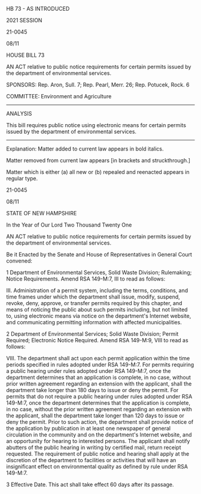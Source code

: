  HB 73 - AS INTRODUCED

 

 

2021 SESSION

 21-0045

 08/11

 

HOUSE BILL 73

 

AN ACT relative to public notice requirements for certain permits issued by the department of environmental services.

 

SPONSORS: Rep. Aron, Sull. 7; Rep. Pearl, Merr. 26; Rep. Potucek, Rock. 6

 

COMMITTEE: Environment and Agriculture

 

-----------------------------------------------------------------

 

ANALYSIS

 

 This bill requires public notice using electronic means for certain permits issued by the department of environmental services.

 

- - - - - - - - - - - - - - - - - - - - - - - - - - - - - - - - - - - - - - - - - - - - - - - - - - - - - - - - - - - - - - - - - - - - - - - - - - - 

 

Explanation: Matter added to current law appears in bold italics.

 Matter removed from current law appears [in brackets and struckthrough.]

 Matter which is either (a) all new or (b) repealed and reenacted appears in regular type.

 21-0045

 08/11

 

STATE OF NEW HAMPSHIRE

 

In the Year of Our Lord Two Thousand Twenty One

 

AN ACT relative to public notice requirements for certain permits issued by the department of environmental services.

 

Be it Enacted by the Senate and House of Representatives in General Court convened:

 

 1 Department of Environmental Services, Solid Waste Division; Rulemaking; Notice Requirements. Amend RSA 149-M:7, III to read as follows:

 III. Administration of a permit system, including the terms, conditions, and time frames under which the department shall issue, modify, suspend, revoke, deny, approve, or transfer permits required by this chapter, and means of noticing the public about such permits including, but not limited to, using electronic means via notice on the department's Internet website, and communicating permitting information with affected municipalities. 

 2 Department of Environmental Services; Solid Waste Division; Permit Required; Electronic Notice Required. Amend RSA 149-M:9, VIII to read as follows:

 VIII. The department shall act upon each permit application within the time periods specified in rules adopted under RSA 149-M:7. For permits requiring a public hearing under rules adopted under RSA 149-M:7, once the department determines that an application is complete, in no case, without prior written agreement regarding an extension with the applicant, shall the department take longer than 180 days to issue or deny the permit. For permits that do not require a public hearing under rules adopted under RSA 149-M:7, once the department determines that the application is complete, in no case, without the prior written agreement regarding an extension with the applicant, shall the department take longer than 120 days to issue or deny the permit. Prior to such action, the department shall provide notice of the application by publication in at least one newspaper of general circulation in the community and on the department's Internet website, and an opportunity for hearing to interested persons. The applicant shall notify abutters of the public hearing in writing by certified mail, return receipt requested. The requirement of public notice and hearing shall apply at the discretion of the department to facilities or activities that will have an insignificant effect on environmental quality as defined by rule under RSA 149-M:7. 

 3 Effective Date. This act shall take effect 60 days after its passage.

